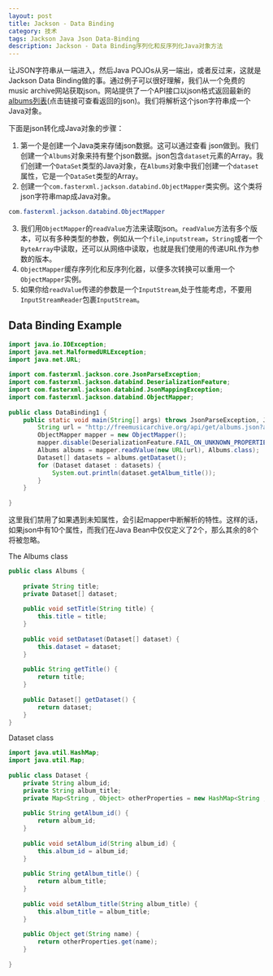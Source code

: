 ```yaml
---
layout: post
title: Jackson - Data Binding
category: 技术
tags: Jackson Java Json Data-Binding
description: Jackson - Data Binding序列化和反序列化Java对象方法
---
```




让JSON字符串从一端进入，然后Java POJOs从另一端出，或者反过来，这就是Jackson Data Binding做的事。通过例子可以很好理解，我们从一个免费的music archive网站获取json。网站提供了一个API接口以json格式返回最新的[albums列表](http://freemusicarchive.org/api/get/albums.json?api_key=60BLHNQCAOUFPIBZ&limit=2)(点击链接可查看返回的json)。我们将解析这个json字符串成一个Java对象。

下面是json转化成Java对象的步骤：

1. 第一个是创建一个Java类来存储json数据。这可以通过查看 json做到。我们创建一个`Albums`对象来持有整个json数据。json包含`dataset`元素的Array。我们创建一个`DataSet`类型的Java对象，在`Albums`对象中我们创建一个`dataset`属性，它是一个`DataSet`类型的Array。
2. 创建一个`com.fasterxml.jackson.databind.ObjectMapper`类实例。这个类将json字符串map成Java对象。

```java
com.fasterxml.jackson.databind.ObjectMapper
```

3. 我们用`ObjectMapper`的`readValue`方法来读取json。`readValue`方法有多个版本，可以有多种类型的参数，例如从一个`file`,`inputstream`，`String`或者一个`ByteArray`中读取，还可以从网络中读取，也就是我们使用的传递URL作为参数的版本。
4. `ObjectMapper`缓存序列化和反序列化器，以便多次转换可以重用一个`ObjectMapper`实例。
5. 如果你给`readValue`传递的参数是一个`InputStream`,处于性能考虑，不要用`InputStreamReader`包裹`InputStream`。

## Data Binding Example

```java
import java.io.IOException;
import java.net.MalformedURLException;
import java.net.URL;
 
import com.fasterxml.jackson.core.JsonParseException;
import com.fasterxml.jackson.databind.DeserializationFeature;
import com.fasterxml.jackson.databind.JsonMappingException;
import com.fasterxml.jackson.databind.ObjectMapper;
 
public class DataBinding1 {
    public static void main(String[] args) throws JsonParseException, JsonMappingException, MalformedURLException, IOException {
        String url = "http://freemusicarchive.org/api/get/albums.json?api_key=60BLHNQCAOUFPIBZ&limit=2";
        ObjectMapper mapper = new ObjectMapper();
        mapper.disable(DeserializationFeature.FAIL_ON_UNKNOWN_PROPERTIES);
        Albums albums = mapper.readValue(new URL(url), Albums.class);
        Dataset[] datasets = albums.getDataset();
        for (Dataset dataset : datasets) {
            System.out.println(dataset.getAlbum_title());
        }
    }
 
}
```

这里我们禁用了如果遇到未知属性，会引起mapper中断解析的特性。这样的话，如果json中有10个属性，而我们在Java Bean中仅仅定义了2个，那么其余的8个将被忽略。

The Albums class

```java
public class Albums {
 
    private String title;
    private Dataset[] dataset;
 
    public void setTitle(String title) {
        this.title = title;
    }
 
    public void setDataset(Dataset[] dataset) {
        this.dataset = dataset;
    }
 
    public String getTitle() {
        return title;
    }
 
    public Dataset[] getDataset() {
        return dataset;
    }
}
```

Dataset class

```java
import java.util.HashMap;
import java.util.Map;
 
public class Dataset {
    private String album_id;
    private String album_title;
    private Map<String , Object> otherProperties = new HashMap<String , Object>();
 
    public String getAlbum_id() {
        return album_id;
    }
 
    public void setAlbum_id(String album_id) {
        this.album_id = album_id;
    }
 
    public String getAlbum_title() {
        return album_title;
    }
 
    public void setAlbum_title(String album_title) {
        this.album_title = album_title;
    }
 
    public Object get(String name) {
        return otherProperties.get(name);
    }
 
}
```
